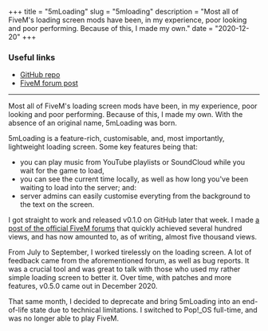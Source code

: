 +++
title = "5mLoading"
slug = "5mloading"
description = "Most all of FiveM's loading screen mods have been, in my experience, poor looking and poor performing. Because of this, I made my own."
date = "2020-12-20"
+++

### Useful links
- [GitHub repo](https://github.com/doamatto/5m_loading)
- [FiveM forum post](https://forum.cfx.re/t/release-5mloading-yet-another-loading-screen/1459768)

---

Most all of FiveM's loading screen mods have been, in my experience, poor looking and poor performing. Because of this, I made my own. With the absence of an original name, 5mLoading was born.

5mLoading is a feature-rich, customisable, and, most importantly, lightweight loading screen. Some key features being that:
- you can play music from YouTube playlists or SoundCloud while you wait for the game to load,
- you can see the current time locally, as well as how long you've been waiting to load into the server; and:
- server admins can easily customise everyting from the background to the text on the screen.

I got straight to work and released v0.1.0 on GitHub later that week. I made [a post of the official FiveM forums](https://forum.cfx.re/t/release-5mloading-yet-another-loading-screen/1459768) that quickly achieved several hundred views, and has now amounted to, as of writing, almost five thousand views.

From July to September, I worked tirelessly on the loading screen. A lot of feedback came from the aforementioned forum, as well as bug reports. It was a crucial tool and was great to talk with those who used my rather simple loading screen to better it. Over time, with patches and more features, v0.5.0 came out in December 2020.

That same month, I decided to deprecate and bring 5mLoading into an end-of-life state due to technical limitations. I switched to Pop!\_OS full-time, and was no longer able to play FiveM. 

